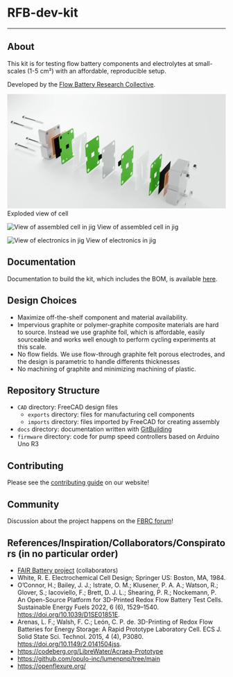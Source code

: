 # RFB-dev-kit

--------------------------------------------------------------------------------
## About

This kit is for testing flow battery components and electrolytes at small-scales (1-5 cm²) with an affordable, reproducible setup.

Developed by the [Flow Battery Research Collective](https://fbrc.dev).

![Exploded view of cell](CAD/exports/exploded.webp)
Exploded view of cell

![View of assembled cell in jig](CAD/exports/front.png)
View of assembled cell in jig

![View of electronics in jig](CAD/exports/back.png)
View of electronics in jig

## Documentation

Documentation to build the kit, which includes the BOM, is available [here](https://fbrc.codeberg.page/rfb-dev-kit/).

## Design Choices

- Maximize off-the-shelf component and material availability.
- Impervious graphite or polymer-graphite composite materials are hard to source. Instead we use graphite foil, which is affordable, easily sourceable and works well enough to perform cycling experiments at this scale.
- No flow fields. We use flow-through graphite felt porous electrodes, and the design is parametric to handle differents thicknesses
- No machining of graphite and minimizing machining of plastic.

## Repository Structure

- `CAD` directory: FreeCAD design files
    - `exports` directory: files for manufacturing cell components
    - `imports` directory: files imported by FreeCAD for creating assembly
- `docs` directory: documentation written with [GitBuilding](https://gitbuilding.io/)
- `firmware` directory: code for pump speed controllers based on Arduino Uno R3

## Contributing

Please see the [contributing guide](https://fbrc.dev/contributing.html) on our website!

## Community

Discussion about the project happens on the [FBRC forum](https://fbrc.discourse.group/)!


## References/Inspiration/Collaborators/Conspirators (in no particular order)
- [FAIR Battery project](https://github.com/SanliFaez/FAIR-Battery) (collaborators)
- White, R. E. Electrochemical Cell Design; Springer US: Boston, MA, 1984.
- O’Connor, H.; Bailey, J. J.; Istrate, O. M.; Klusener, P. A. A.; Watson, R.; Glover, S.; Iacoviello, F.; Brett, D. J. L.; Shearing, P. R.; Nockemann, P. An Open-Source Platform for 3D-Printed Redox Flow Battery Test Cells. Sustainable Energy Fuels 2022, 6 (6), 1529–1540. https://doi.org/10.1039/D1SE01851E.
- Arenas, L. F.; Walsh, F. C.; León, C. P. de. 3D-Printing of Redox Flow Batteries for Energy Storage: A Rapid Prototype Laboratory Cell. ECS J. Solid State Sci. Technol. 2015, 4 (4), P3080. https://doi.org/10.1149/2.0141504jss.
- https://codeberg.org/LibreWater/Acraea-Prototype
- https://github.com/opulo-inc/lumenpnp/tree/main
- https://openflexure.org/